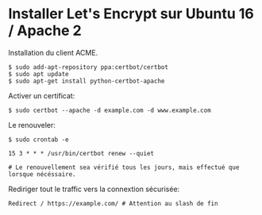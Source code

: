 # Installer Let's Encrypt sur Ubuntu 16 / Apache 2

Installation du client ACME.

	$ sudo add-apt-repository ppa:certbot/certbot
	$ sudo apt update	
	$ sudo apt-get install python-certbot-apache
	
Activer un certificat:

	$ sudo certbot --apache -d example.com -d www.example.com

Le renouveler:

	$ sudo crontab -e
	
	15 3 * * * /usr/bin/certbot renew --quiet

	# Le renouvellement sea vérifié tous les jours, mais effectué que lorsque nécéssaire.

Rediriger tout le traffic vers la connextion sécurisée:

	Redirect / https://example.com/	# Attention au slash de fin


